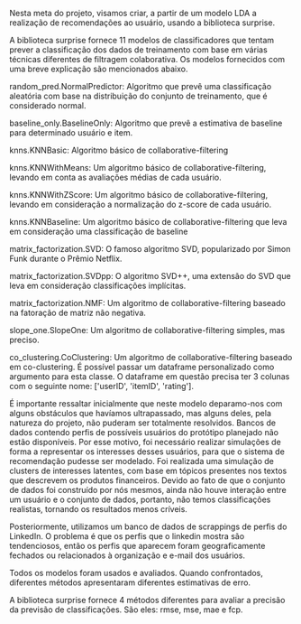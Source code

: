 Nesta meta do projeto, visamos criar, a partir de um modelo LDA a realização de recomendações ao usuário, usando a biblioteca surprise.

A biblioteca surprise fornece 11 modelos de classificadores que tentam prever a classificação dos dados de treinamento com base em várias técnicas diferentes de filtragem colaborativa. Os modelos fornecidos com uma breve explicação são mencionados abaixo.

random_pred.NormalPredictor: Algoritmo que prevê uma classificação aleatória com base na distribuição do conjunto de treinamento, que é considerado normal. 

baseline_only.BaselineOnly: Algoritmo que prevê a estimativa de baseline para determinado usuário e item.

knns.KNNBasic: Algoritmo básico de collaborative-filtering

knns.KNNWithMeans: Um algoritmo básico de collaborative-filtering, levando em conta as avaliações médias de cada usuário.

knns.KNNWithZScore: Um algoritmo básico de collaborative-filtering, levando em consideração a normalização do z-score de cada usuário.

knns.KNNBaseline: Um algoritmo básico de collaborative-filtering que leva em consideração uma classificação de baseline

matrix_factorization.SVD: O famoso algoritmo SVD, popularizado por Simon Funk durante o Prêmio Netflix. 

matrix_factorization.SVDpp: O algoritmo SVD++, uma extensão do SVD que leva em consideração classificações implícitas.

matrix_factorization.NMF: Um algoritmo de collaborative-filtering baseado na fatoração de matriz não negativa. 

slope_one.SlopeOne: Um algoritmo de collaborative-filtering simples, mas preciso.

co_clustering.CoClustering: Um algoritmo de collaborative-filtering baseado em co-clustering. É possível passar um dataframe personalizado como argumento para esta classe. O dataframe em questão precisa ter 3 colunas com o seguinte nome: ['userID', 'itemID', 'rating'].


É importante ressaltar inicialmente que neste modelo deparamo-nos com alguns obstáculos que havíamos ultrapassado, mas alguns deles, pela natureza do projeto, não puderam ser totalmente resolvidos. Bancos de dados contendo perfis de possíveis usuários do protótipo planejado não estão disponíveis. Por esse motivo, foi necessário realizar simulações de forma a representar os interesses desses usuários, para que o sistema de recomendação pudesse ser modelado. Foi realizada uma simulação de clusters de interesses latentes, com base em tópicos presentes nos textos que descrevem os produtos financeiros. Devido ao fato de que o conjunto de dados foi construído por nós mesmos, ainda não houve interação entre um usuário e o conjunto de dados, portanto, não temos classificações realistas, tornando os resultados menos críveis.

Posteriormente, utilizamos um banco de dados de scrappings de perfis do LinkedIn. O problema é que os perfis que o linkedin mostra são tendenciosos, então os perfis que aparecem foram geograficamente fechados ou relacionados à organização e e-mail dos usuários.

Todos os modelos foram usados e avaliados. Quando confrontados, diferentes métodos apresentaram diferentes estimativas de erro.

A biblioteca surprise fornece 4 métodos diferentes para avaliar a precisão da previsão de classificações. São eles: rmse, mse, mae e fcp.
